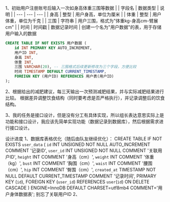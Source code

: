 1、初始用户注册账号后输入一次如身高体重三围等数据
|
| 字段名 | 数据类型 | 说明 |
| --- | --- | --- |
| 身高 | 整型 | 用户身高，单位为厘米 |
| 体重 | 整型 | 用户体重，单位为千克 |
| 三围 | 字符串 | 用户三围，格式为"体重kg-身高cm-臂展cm" |
| 时间 | 时间戳 | 数据记录时间 |
创建一个名为"用户数据"的表，用于存储用户输入的数据

```sql
CREATE TABLE IF NOT EXISTS 用户数据 (
    id INT PRIMARY KEY AUTO_INCREMENT,
    用户ID INT,
    身高 INT,
    体重 INT,
    三围 VARCHAR(20), -- 三围格式后续更新修改为三个字段，方便比较
    时间 TIMESTAMP DEFAULT CURRENT_TIMESTAMP,
    FOREIGN KEY (用户ID) REFERENCES 用户表(用户ID)
);
```


2、根据给出的减肥建议，每三天输出一次预测减肥结果，并与实际减肥结果进行比较。
根据差异调整饮食结构（同时要考虑是否严格执行），并记录调整后的饮食结构。


3、我的任务是接口设计，但是没有分工有具体实现，所以组长表达意思实际上是功能和接口设计，我应该先简单实现功能（数据记录到数据库），然后根据需求进行接口设计。



设计进度
1、数据库表格优化（随后由队友继续优化）：
CREATE TABLE IF NOT EXISTS `user_data` (
  `id` INT UNSIGNED NOT NULL AUTO_INCREMENT COMMENT '记录ID',
  `user_id` INT UNSIGNED NOT NULL COMMENT '关联用户ID',
  `height` INT COMMENT '身高（cm）',
  `weight` INT COMMENT '体重（kg）',
  `bust` INT COMMENT '胸围（cm）',
  `waist` INT COMMENT '腰围（cm）',
  `hip` INT COMMENT '臀围（cm）',
  `created_at` TIMESTAMP NOT NULL DEFAULT CURRENT_TIMESTAMP COMMENT '记录时间',
  PRIMARY KEY (`id`),
  FOREIGN KEY (`user_id`) REFERENCES `user`(`id`) ON DELETE CASCADE
) ENGINE=InnoDB DEFAULT CHARSET=utf8mb4 COMMENT='用户身体数据表';
别忘了关联用户ID
2、